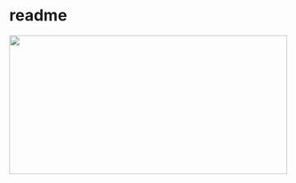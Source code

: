 # readme
<img src="https://i.klerk.ru/EOR44iVd8oMssGHp80AOMQzPNokeUkVxWXk1pHqVSDg/w:2100/h:1179/aHR0cHM6Ly93d3cu/a2xlcmsucnUvdWdj/L2Jsb2dQb3N0L2Zk/ZTA4NTRhY2FiMDIz/NDk3ZmU1M2Q3NDc3/M2Y3NGRhLmpwZw.webp" width="500" height="250">

